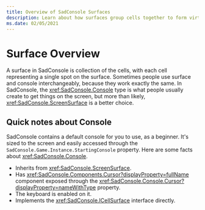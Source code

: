 ```yaml
---
title: Overview of SadConsole Surfaces
description: Learn about how surfaces group cells together to form virtual consoles.
ms.date: 02/05/2021
---
```


# Surface Overview

A surface in SadConsole is collection of the cells, with each cell representing a single spot on the surface. Sometimes people use surface and console interchangeably, because they work exactly the same. In SadConsole, the <xref:SadConsole.Console> type is what people usually create to get things on the screen, but more than likely, <xref:SadConsole.ScreenSurface> is a better choice.

## Quick notes about Console

SadConsole contains a default console for you to use, as a beginner. It's sized to the screen and easily accessed through the `SadConsole.Game.Instance.StartingConsole` property. Here are some facts about <xref:SadConsole.Console>.

- Inherits from <xref:SadConsole.ScreenSurface>.
- Has <xref:SadConsole.Components.Cursor?displayProperty=fullName> component exposed through the <xref:SadConsole.Console.Cursor?displayProperty=nameWithType> property.
- The keyboard is enabled on it.
- Implements the <xref:SadConsole.ICellSurface> interface directly.

## 